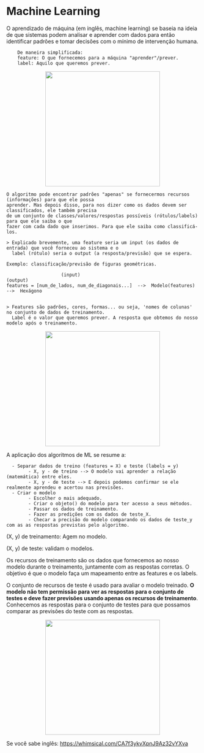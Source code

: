 # Machine Learning

O aprendizado de máquina (em inglês, machine learning) se baseia na ideia de que sistemas podem analisar e aprender com dados para então identificar padrões e tomar decisões com o mínimo de intervenção humana.

        De maneira simplificada:
        feature: O que fornecemos para a máquina "aprender"/prever.
        label: Aquilo que queremos prever.

<p align="center">
<img  height="300" src="https://github.com/pauloreis-ds/Paulo-Reis-Ciencia-de-dados/blob/master/3%20-%20An%C3%A1lise%20de%20dados%20(com%20Machine%20Learning)%20-%20Data%20Analysis%20(Machine%20Learning)/just_images/feature_label2.png">
</p>


    O algoritmo pode encontrar padrões "apenas" se fornecermos recursos (informações) para que ele possa
    aprender. Mas depois disso, para nos dizer como os dados devem ser classificados, ele também precisa
    de um conjunto de classes/valores/respostas possíveis (rótulos/labels) para que ele saiba o que
    fazer com cada dado que inserimos. Para que ele saiba como classificá-los.

    > Explicado brevemente, uma feature seria um input (os dados de entrada) que você forneceu ao sistema e o 
      label (rótulo) seria o output (a resposta/previsão) que se espera.
      
    Exemplo: classificação/previsão de figuras geométricas.

                        (input)                                                 (output)
    features = [num_de_lados, num_de_diagonais...]  -->  Modelo(features)  -->  Hexágono        


    > Features são padrões, cores, formas... ou seja, 'nomes de colunas' no conjunto de dados de treinamento.
      Label é o valor que queremos prever. A resposta que obtemos do nosso modelo após o treinamento.

<p align="center">
<img  height="300" src="https://github.com/pauloreis-ds/Paulo-Reis-Ciencia-de-dados/blob/master/3%20-%20An%C3%A1lise%20de%20dados%20(com%20Machine%20Learning)%20-%20Data%20Analysis%20(Machine%20Learning)/just_images/feature_label.png">
</p>

A aplicação dos algoritmos de ML se resume a:
      
      - Separar dados de treino (features = X) e teste (labels = y)
            - X, y - de treino --> O modelo vai aprender a relação (matemática) entre eles.
            - X, y - de teste --> E depois podemos confirmar se ele realmente aprendeu e acertou nas previsões.
      - Criar o modelo
            - Escolher o mais adequado.
            - Criar o objeto() do modelo para ter acesso a seus métodos.
            - Passar os dados de treinamento.
            - Fazer as predições com os dados de teste_X.
            - Checar a precisão do modelo comparando os dados de teste_y com as as respostas previstas pelo algoritmo.
      

(X, y) de treinamento: Agem no modelo.

(X, y) de teste: validam o modelos.

Os recursos de treinamento são os dados que fornecemos ao nosso modelo durante o treinamento, juntamente com as respostas corretas. O objetivo é que o modelo faça um mapeamento entre as features e os labels.

O conjunto de recursos de teste é usado para avaliar o modelo treinado. **O modelo não tem permissão para ver as respostas para o conjunto de testes e deve fazer previsões usando apenas os recursos de treinamento**. Conhecemos as respostas para o conjunto de testes para que possamos comparar as previsões do teste com as respostas.

<p align="center">
<img  height="300" src="https://github.com/pauloreis-ds/Paulo-Reis-Ciencia-de-dados/blob/master/3%20-%20An%C3%A1lise%20de%20dados%20(com%20Machine%20Learning)%20-%20Data%20Analysis%20(Machine%20Learning)/just_images/feature_label1.png">
</p>

Se você sabe inglês: https://whimsical.com/CA7f3ykvXpnJ9Az32vYXva
